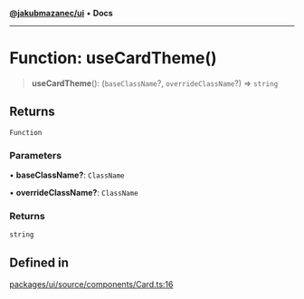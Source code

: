 [**@jakubmazanec/ui**](../README.md) • **Docs**

---

# Function: useCardTheme()

> **useCardTheme**(): (`baseClassName`?, `overrideClassName`?) => `string`

## Returns

`Function`

### Parameters

• **baseClassName?**: `ClassName`

• **overrideClassName?**: `ClassName`

### Returns

`string`

## Defined in

[packages/ui/source/components/Card.ts:16](https://github.com/jakubmazanec/tools/blob/05074a1dedd887672f015df129961cd35c75acfe/packages/ui/source/components/Card.ts#L16)
